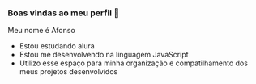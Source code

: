 ### Boas vindas ao meu perfil 🙂


Meu nome é Afonso

- Estou estudando alura
- Estou me desenvolvendo na linguagem JavaScript
- Utilizo esse espaço para minha organização e compatilhamento dos meus projetos desenvolvidos

